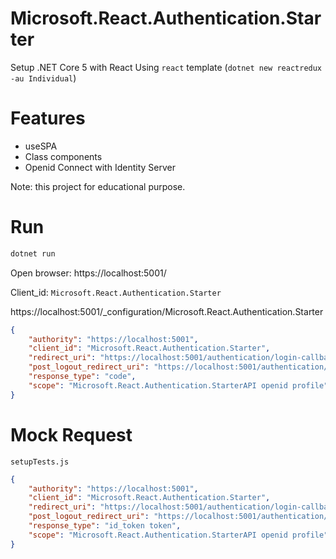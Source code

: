 # Microsoft.React.Authentication.Starter

Setup .NET Core 5 with React
Using `react` template (`dotnet new reactredux -au Individual`) 

# Features
- useSPA
- Class components
- Openid Connect with Identity Server

Note: this project for educational purpose.

<!-- more -->
# Run

```sh
dotnet run
```

Open browser: https://localhost:5001/


Client_id: `Microsoft.React.Authentication.Starter`

https://localhost:5001/_configuration/Microsoft.React.Authentication.Starter

```json
{
    "authority": "https://localhost:5001",
    "client_id": "Microsoft.React.Authentication.Starter",
    "redirect_uri": "https://localhost:5001/authentication/login-callback",
    "post_logout_redirect_uri": "https://localhost:5001/authentication/logout-callback",
    "response_type": "code",
    "scope": "Microsoft.React.Authentication.StarterAPI openid profile"
}
```

# Mock Request 
`setupTests.js`

```json
{
    "authority": "https://localhost:5001",
    "client_id": "Microsoft.React.Authentication.Starter",
    "redirect_uri": "https://localhost:5001/authentication/login-callback",
    "post_logout_redirect_uri": "https://localhost:5001/authentication/logout-callback",
    "response_type": "id_token token",
    "scope": "Microsoft.React.Authentication.StarterAPI openid profile"
}
```
